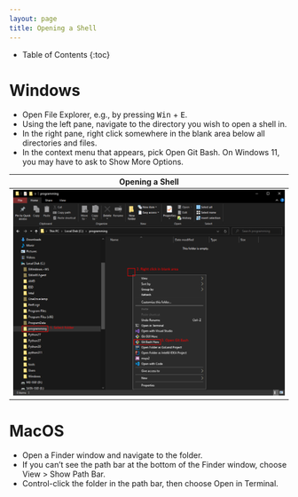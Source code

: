 ```yaml
---
layout: page
title: Opening a Shell
---
```


* Table of Contents
{:toc}

# Windows

* Open File Explorer, e.g., by pressing <kbd>Win</kbd> + <kbd>E</kbd>.
* Using the left pane, navigate to the directory you wish to open a shell in.
* In the right pane, right click somewhere in the blank area below all directories and files.
* In the context menu that appears, pick Open Git Bash.
  On Windows 11, you may have to ask to Show More Options.

| Opening a Shell |
| :----------------------: |
| ![Opening a Shell](./open-shell-windows.png) |

# MacOS

* Open a Finder window and navigate to the folder.
* If you can’t see the path bar at the bottom of the Finder window, choose View > Show Path Bar.
* Control-click the folder in the path bar, then choose Open in Terminal.
